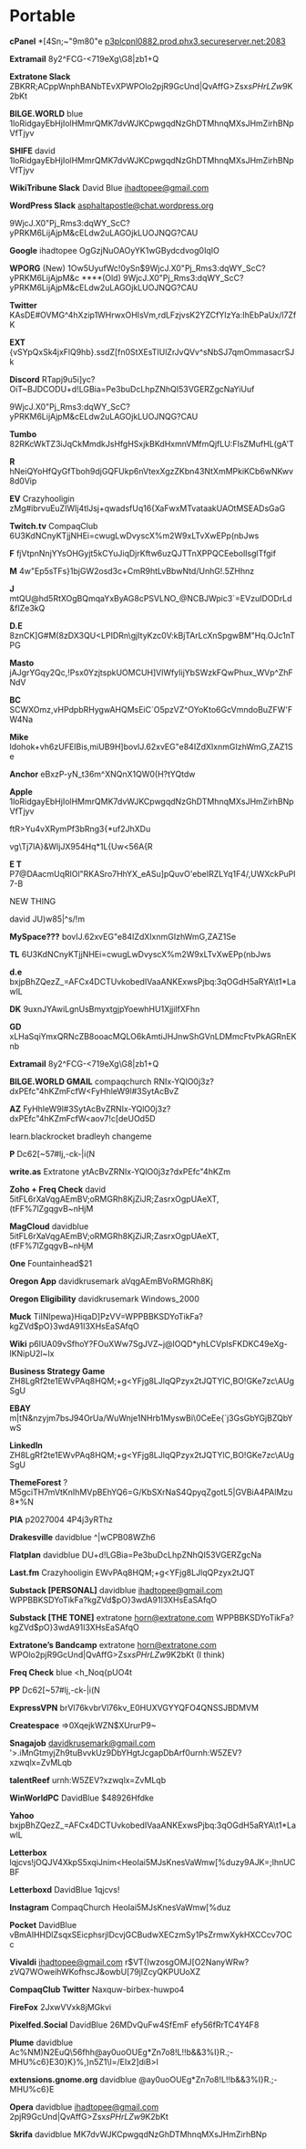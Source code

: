 # Portable
**cPanel**
*[4Sn;~"9m80"e
[p3plcpnl0882.prod.phx3.secureserver.net:2083](https://p3plcpnl0882.prod.phx3.secureserver.net:2083/)

**Extramail**
8y2^FCG-<719eXg\G8|zb1+Q

**Extratone Slack**
ZBKRR;ACppWnphBANbTEvXPWPOlo2pjR9GcUnd|QvAffG>Zsx*sPHrLZw*9K2bKt

**BILGE.WORLD**
blue
1loRidgayEbHjIolHMmrQMK7dvWJKCpwgqdNzGhDTMhnqMXsJHmZirhBNpVfTjyv

**SHIFE**
david
1loRidgayEbHjIolHMmrQMK7dvWJKCpwgqdNzGhDTMhnqMXsJHmZirhBNpVfTjyv

**WikiTribune Slack**
David Blue
ihadtopee@gmail.com

**WordPress Slack**
asphaltapostle@chat.wordpress.org

9WjcJ.X0"Pj_Rms3:dqWY_ScC?yPRKM6LijAjpM&cELdw2uLAGOjkLUOJNQG?CAU

**Google**
ihadtopee
OgGzjNuOAOyYK1wGBydcdvog0IqIO

**WPORG**
(New)
1Ow5UyufWc!0ySn$9WjcJ.X0"Pj_Rms3:dqWY_ScC?yPRKM6LijAjpM&c
****(Old)
9WjcJ.X0"Pj_Rms3:dqWY_ScC?yPRKM6LijAjpM&cELdw2uLAGOjkLUOJNQG?CAU


**Twitter**
KAsDE#OVMG^4hXzip1WHrwxOHIsVm,rdLFzjvsK2YZCfYIzYa:IhEbPaUx/l7ZfK

**EXT**
{vSYpQxSk4jxFlQ9hb}.ssdZ[fn0StXEsTIUlZrJvQVv^sNbSJ7qmOmmasacrSJk

**Discord**
RTapj9u5i]yc?OiT~BJDCODU+d!LGBia=Pe3buDcLhpZNhQI53VGERZgcNaYiUuf

9WjcJ.X0"Pj_Rms3:dqWY_ScC?yPRKM6LijAjpM&cELdw2uLAGOjkLUOJNQG?CAU


**Tumbo**
82RKcWkTZ3iJqCkMmdkJsHfgHSxjkBKdHxmnVMfmQjfLU:FIsZMufHL(gA'T

**R**
hNeiQYoHfQyGfTboh9djGQFUkp6nVtexXgzZKbn43NtXmMPkiKCb6wNKwv8d0Vip

**EV**
Crazyhooligin
zMg#ibrvuEuZIWIj4tlJsj+qwadsfUq16{XaFwxMTvataakUAOtMSEADsGaG

**Twitch.tv**
CompaqClub
6U3KdNCnyKTjjNHEi=cwugLwDvyscX%m2W9xLTvXwEPp(nbJws

**F**
fjVtpnNnjYYsOHGyjt5kCYuJiqDjrKftw6uzQJTTnXPPQCEebolIsglTfgif

**M**
4w"Ep5sTFs}1bjGW2osd3c+CmR9htLvBbwNtd/UnhG!.5ZHhnz

**J**
mtQU@hd5RtXOgBQmqaYxByAG8cPSVLNO_@NCBJWpic3`=EVzuIDODrLd&fIZe3kQ

**D.E**
8znCK]G#M(8zDX3QU<LPIDRn\gjItyKzc0V:kBjTArLcXnSpgwBM"Hq.OJc1nTPG

**Masto**
jAJgrYGqy2Qc,!Psx0YzjtspkUOMCUH]VlWfyIijYbSWzkFQwPhux_WVp^ZhFNdV

**BC**
SCWXOmz,vHPdpbRHygwAHQMsEiC`O5pzVZ^OYoKto6GcVmndoBuZFW'FW4Na

**Mike**
ldohok+vh6zUFEIBis,miUB9H]bovIJ.62xvEG"e84IZdXIxnmGIzhWmG,ZAZ1Se

**Anchor**
eBxzP-yN_t36m^XNQnX1QW0(H?tYQtdw

**Apple**
1loRidgayEbHjIolHMmrQMK7dvWJKCpwgqdNzGhDTMhnqMXsJHmZirhBNpVfTjyv

ftR>Yu4vXRymPf3bRng3{*uf2JhXDu

vg\Tj7lA}&WIjJX954Hq*1L{Uw<56A{R

**E T**
P7@DAacmUqRlOl"RKASro7HhYX_eASu]pQuvO'ebeIRZLYq1F4/,UWXckPuPl7-B

NEW THING

david
JU)w85|^s/!m

**MySpace???**
bovIJ.62xvEG"e84IZdXIxnmGIzhWmG,ZAZ1Se

**TL**
6U3KdNCnyKTjjNHEi=cwugLwDvyscX%m2W9xLTvXwEPp(nbJws

**d.e**
bxjpBhZQezZ_=AFCx4DCTUvkobedIVaaANKExwsPjbq:3qOGdH5aRYA\t1*LawlL

**DK**
9uxnJYAwiLgnUsBmyxtgjpYoewhHU1XjjilfXFhn

**GD**
xLHaSqiYmxQRNcZB8ooacMQLO6kAmtiJHJnwShGVnLDMmcFtvPkAGRnEKnb

**Extramail**
8y2^FCG-<719eXg\G8|zb1+Q

**BILGE.WORLD GMAIL**
compaqchurch
RNIx-YQlO0j3z?dxPEfc"4hKZmFcfW<FyHhleW9l#3SytAcBvZ

**AZ**
FyHhleW9l#3SytAcBvZRNIx-YQlO0j3z?dxPEfc"4hKZmFcfW<aov7!c[deUOd5D

learn.blackrocket
bradleyh
changeme

**P**
Dc62[~57#Ij,-ck-|i(N

**write.as**
Extratone
ytAcBvZRNIx-YQlO0j3z?dxPEfc"4hKZm

**Zoho + Freq Check**
david
5itFL6rXaVqgAEmBV;oRMGRh8KjZiJR;ZasrxOgpUAeXT,(tFF%7lZgqgvB~nHjM

**MagCloud**
davidblue
5itFL6rXaVqgAEmBV;oRMGRh8KjZiJR;ZasrxOgpUAeXT,(tFF%7lZgqgvB~nHjM

**One**
Fountainhead$21

**Oregon App**
davidkrusemark
aVqgAEmBVoRMGRh8Kj

**Oregon Eligibility**
davidkrusemark
Windows_2000

**Muck**
TiINlpewa}HiqaD]PzVV=WPPBBKSDYoTikFa?kgZVd$pO}3wdA91I3XHsEaSAfqO

**Wiki**
p6IUA09vSfhoY?FOuXWw7SgJVZ~j@IOQD*yhLCVplsFKDKC49eXg-lKNipU2l~Ix

**Business Strategy Game**
ZH8LgRf2te1EWvPAq8HQM;+g<YFjg8LJlqQPzyx2tJQTYlC,BO!GKe7zc\AUgSgU

**EBAY**
m|tN&nzyjm7bsJ94OrUa/WuWnje1NHrb1MyswBi\0CeEe{`j3GsGbYGjBZQbYwS

**LinkedIn**
ZH8LgRf2te1EWvPAq8HQM;+g<YFjg8LJlqQPzyx2tJQTYlC,BO!GKe7zc\AUgSgU

**ThemeForest**
?M5gciTH7mVtKnIhMVpBEhYQ6=G/KbSXrNaS4QpyqZgotL5|GVBiA4PAlMzu8*%N

**PIA**
p2027004
4P4j3yRThz

**Drakesville**
davidblue
^|wCPB08WZh6

**Flatplan**
davidblue
DU+d!LGBia=Pe3buDcLhpZNhQI53VGERZgcNa

**Last.fm**
Crazyhooligin
EWvPAq8HQM;+g<YFjg8LJlqQPzyx2tJQT

**Substack [PERSONAL]**
davidblue
ihadtopee@gmail.com
WPPBBKSDYoTikFa?kgZVd$pO}3wdA91I3XHsEaSAfqO

**Substack [THE TONE]**
extratone
horn@extratone.com
WPPBBKSDYoTikFa?kgZVd$pO}3wdA91I3XHsEaSAfqO

**Extratone’s Bandcamp**
extratone
horn@extratone.com
WPOlo2pjR9GcUnd|QvAffG>Zsx*sPHrLZw*9K2bKt 
(I think)

**Freq Check**
blue
<h_Noq{pUO4t

**PP**
Dc62[~57#Ij,-ck-|i(N

**ExpressVPN**
brVl76kvbrVl76kv_E0HUXVGYYQFO4QNSSJBDMVM

**Createspace**
=>0XqejkWZN$XUrurP9~

**Snagajob**
davidkrusemark@gmail.com
'>.iMnGtmyjZh9tuBvvkUz9DbYHgtJcgapDbArf0urnh:W5ZEV?xzwqlx=ZvMLqb

**talentReef**
urnh:W5ZEV?xzwqlx=ZvMLqb

**WinWorldPC**
DavidBlue
$48926Hfdke

**Yahoo**
bxjpBhZQezZ_=AFCx4DCTUvkobedIVaaANKExwsPjbq:3qOGdH5aRYA\t1*LawlL

**Letterbox**
lqjcvs!jOQJV4XkpS5xqiJnim<HeoIai5MJsKnesVaWmw[%duzy9AJK=;IhnUCBF

**Letterboxd**
DavidBlue
1qjcvs!

**Instagram**
CompaqChurch
HeoIai5MJsKnesVaWmw[%duz

**Pocket**
DavidBlue
vBmAlHHDlZsqxSEicphsrjlDcvjGCBudwXECzmSy1PsZrmwXykHXCCcv7OCc

**Vivaldi**
ihadtopee@gmail.com
r$VT{IwzosgOMJ[O2NanyWRw?zVQ7WOweihWKofhscJ&owbU[79jIZcyQKPUUoXZ

**CompaqClub Twitter**
Naxquw-birbex-huwpo4

**FireFox**
2JxwVVxk8jMGkvi

**Pixelfed.Social**
DavidBlue
26MDvQuFw4SfEmF
efy56fRrTC4Y4F8

**Plume**
davidblue
Ac%NM)N2EuQ\56fhh@ay0uoOUEg*Zn7o8!L!!b&&3%I}R.;-MHU%c6}E30}K}%,)n5Z1\l=/EIx2]diB>l

**extensions.gnome.org**
davidblue
@ay0uoOUEg*Zn7o8!L!!b&&3%I}R.;-MHU%c6}E

**Opera**
davidblue
ihadtopee@gmail.com
2pjR9GcUnd|QvAffG>Zsx*sPHrLZw*9K2bKt

**Skrifa**
davidblue
MK7dvWJKCpwgqdNzGhDTMhnqMXsJHmZirhBNp

